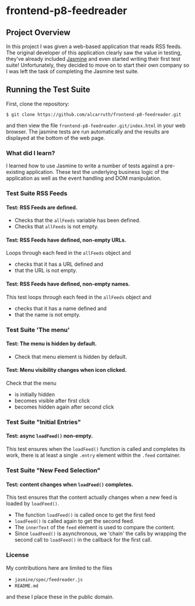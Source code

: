 
# frontend-p8-feedreader

## Project Overview

In this project I was given a web-based application that reads RSS
feeds. The original developer of this application clearly saw the
value in testing, they've already included
[Jasmine](http://jasmine.github.io/) and even started writing their
first test suite! Unfortunately, they decided to move on to start
their own company so I was left the task of completing the Jasmine
test suite.

## Running the Test Suite

First, clone the repository:

```
$ git clone https://github.com/alcarruth/frontend-p8-feedreader.git
```

and then view the file `frontend-p8-feedreader.git/index.html` in your
web browser.  The jasmine tests are run automatically and the results
are displayed at the bottom of the web page.

### What did I learn?

I learned how to use Jasmine to write a number of tests against a
pre-existing application. These test the underlying business logic of
the application as well as the event handling and DOM manipulation.

### Test Suite RSS Feeds

#### Test: RSS Feeds are defined.
* Checks that the `allFeeds` variable has been defined.
* Checks that `allFeeds` is not empty.

#### Test: RSS Feeds have defined, non-empty URLs.
Loops through each feed in the `allFeeds` object and 
* checks that it has a URL defined and 
* that the URL is not empty.

#### Test: RSS Feeds have defined, non-empty names.
This test loops through each feed in the `allFeeds` object and
* checks that it has a name defined and 
* that the name is not empty.

### Test Suite 'The menu'

#### Test: The menu is hidden by default.
* Check that menu element is hidden by default.

#### Test: Menu visibility changes when icon clicked.
Check that the menu
* is initially hidden
* becomes visible after first click
* becomes  hidden again after second click

### Test Suite "Initial Entries"

#### Test: async `loadFeed()` non-empty.
This test ensures when the `loadFeed()` function is called
and completes its work, there is at least a single `.entry`
element within the `.feed` container.

### Test Suite "New Feed Selection"

#### Test: content changes when `loadFeed()` completes.
This test ensures that the content actually changes
when a new feed is loaded by `loadFeed()`.
* The function `loadFeed()` is called once to get the first feed 
* `loadFeed()` is called again to get the second feed. 
* The `innerText` of the `feed` element is used to compare the content.
* Since `loadFeed()` is asynchronous, we 'chain' the calls by
  wrapping the second call to `loadFeed()` in the callback for
  the first call.


### License

My contributions here are limited to the files

* `jasmine/spec/feedreader.js`
* `README.md`

and these I place these in the public domain.

